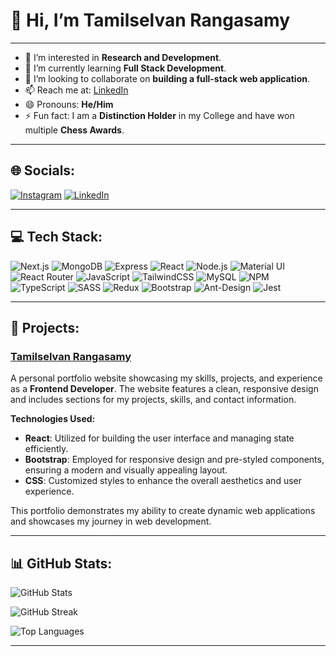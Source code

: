 # 👋 Hi, I’m **Tamilselvan Rangasamy**
---
- 👀 I’m interested in **Research and Development**.
- 🌱 I’m currently learning **Full Stack Development**.
- 💞️ I’m looking to collaborate on **building a full-stack web application**.
- 📫 Reach me at: [LinkedIn](https://www.linkedin.com/in/tamilselvanrangasamy)
- 😄 Pronouns: **He/Him**
- ⚡ Fun fact: I am a **Distinction Holder** in my College and have won multiple **Chess Awards**.

---

## 🌐 **Socials**:
[![Instagram](https://img.shields.io/badge/instagram-%23E1306C.svg?style=for-the-badge&logo=instagram&logoColor=white)](https://www.instagram.com/this_is_tsr/)
[![LinkedIn](https://img.shields.io/badge/linkedin-%230A66C2.svg?style=for-the-badge&logo=linkedin&logoColor=white)](https://www.linkedin.com/in/tamilselvanrangasamy)

---

## 💻 **Tech Stack:**

![Next.js](https://img.shields.io/badge/Next.js-%23000000?style=for-the-badge&logo=nextdotjs&logoColor=white)
![MongoDB](https://img.shields.io/badge/mongodb-%2347A248.svg?style=for-the-badge&logo=mongodb&logoColor=white)
![Express](https://img.shields.io/badge/express-%23404d59.svg?style=for-the-badge&logo=express&logoColor=white)
![React](https://img.shields.io/badge/react-%2320232a.svg?style=for-the-badge&logo=react&logoColor=%2361DAFB)
![Node.js](https://img.shields.io/badge/node.js-%234f8b3d.svg?style=for-the-badge&logo=node.js&logoColor=white)
![Material UI](https://img.shields.io/badge/material%20ui-%230081CB.svg?style=for-the-badge&logo=mui&logoColor=white)
![React Router](https://img.shields.io/badge/React_Router-CA4245?style=for-the-badge&logo=react-router&logoColor=white)
![JavaScript](https://img.shields.io/badge/javascript-%23323330.svg?style=for-the-badge&logo=javascript&logoColor=%23F7DF1E)
![TailwindCSS](https://img.shields.io/badge/tailwindcss-%2338B2AC.svg?style=for-the-badge&logo=tailwind-css&logoColor=white)
![MySQL](https://img.shields.io/badge/mysql-%2300f.svg?style=for-the-badge&logo=mysql&logoColor=white)
![NPM](https://img.shields.io/badge/NPM-%23000000.svg?style=for-the-badge&logo=npm&logoColor=white)
![TypeScript](https://img.shields.io/badge/typescript-%23007ACC.svg?style=for-the-badge&logo=typescript&logoColor=white)
![SASS](https://img.shields.io/badge/SASS-hotpink.svg?style=for-the-badge&logo=SASS&logoColor=white)
![Redux](https://img.shields.io/badge/redux-%23593d88.svg?style=for-the-badge&logo=redux&logoColor=white)
![Bootstrap](https://img.shields.io/badge/bootstrap-%23563D7C.svg?style=for-the-badge&logo=bootstrap&logoColor=white)
![Ant-Design](https://img.shields.io/badge/-AntDesign-%230170FE?style=for-the-badge&logo=ant-design&logoColor=white)
![Jest](https://img.shields.io/badge/jest-%23C21325.svg?style=for-the-badge&logo=jest&logoColor=white)

---

## 🚀 **Projects:**

### [**Tamilselvan Rangasamy**](https://tamilselvanrangasamy.netlify.app/)
A personal portfolio website showcasing my skills, projects, and experience as a **Frontend Developer**. The website features a clean, responsive design and includes sections for my projects, skills, and contact information.

**Technologies Used:**
- **React**: Utilized for building the user interface and managing state efficiently.
- **Bootstrap**: Employed for responsive design and pre-styled components, ensuring a modern and visually appealing layout.
- **CSS**: Customized styles to enhance the overall aesthetics and user experience.

This portfolio demonstrates my ability to create dynamic web applications and showcases my journey in web development.

---

## 📊 **GitHub Stats:**

![GitHub Stats](https://github-readme-stats.vercel.app/api?username=tamilselvanrangasamy&theme=radical&hide_border=false&include_all_commits=false&count_private=false)

![GitHub Streak](https://github-readme-streak-stats.herokuapp.com/?user=tamilselvanrangasamy&theme=radical&hide_border=false)

![Top Languages](https://github-readme-stats.vercel.app/api/top-langs/?username=tamilselvanrangasamy&theme=radical&hide_border=false&include_all_commits=false&count_private=false&layout=compact)

---
